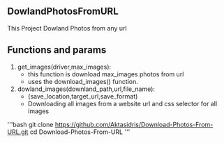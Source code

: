 ## DowlandPhotosFromURL
This Project Dowland Photos from any url

## Functions and params
1. get_images(driver,max_images):
   - this function is download max_images photos from url
   - uses the download_images() function.
2. dowland_images(downland_path,url,file_name):
   - (save_location,target_url,save_format)
   - Downloading all images from a website url and css selector for all images
   
'''bash
   git clone https://github.com/Aktasidris/Download-Photos-From-URL.git
   cd Download-Photos-From-URL
'''
